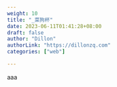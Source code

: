 ```yaml
---
weight: 10
title: "_菜狗杯"
date: 2023-06-11T01:41:28+08:00
draft: false
author: "Dillon"
authorLink: "https://dillonzq.com"
categories: ["web"]

---
```


aaa